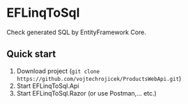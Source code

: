 # EFLinqToSql
Check generated SQL by EntityFramework Core.

## Quick start

 1. Download project (`git clone https://github.com/vojtechrojicek/ProductsWebApi.git`)
 2. Start EFLinqToSql.Api
 3. Start EFLinqToSql.Razor (or use Postman,... etc.)
